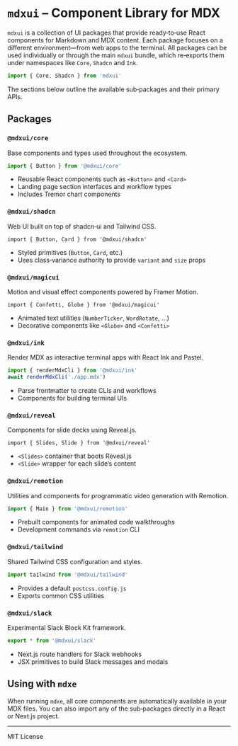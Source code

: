 # `mdxui` – Component Library for MDX

`mdxui` is a collection of UI packages that provide ready‑to‑use React components for Markdown and MDX content. Each package focuses on a different environment—from web apps to the terminal. All packages can be used individually or through the main `mdxui` bundle, which re‑exports them under namespaces like `Core`, `Shadcn` and `Ink`.

```ts
import { Core, Shadcn } from 'mdxui'
```

The sections below outline the available sub‑packages and their primary APIs.

## Packages

### `@mdxui/core`

Base components and types used throughout the ecosystem.

```ts
import { Button } from '@mdxui/core'
```

- Reusable React components such as `<Button>` and `<Card>`
- Landing page section interfaces and workflow types
- Includes Tremor chart components

### `@mdxui/shadcn`

Web UI built on top of shadcn‑ui and Tailwind CSS.

```tsx
import { Button, Card } from '@mdxui/shadcn'
```

- Styled primitives (`Button`, `Card`, etc.)
- Uses class‑variance authority to provide `variant` and `size` props

### `@mdxui/magicui`

Motion and visual effect components powered by Framer Motion.

```tsx
import { Confetti, Globe } from '@mdxui/magicui'
```

- Animated text utilities (`NumberTicker`, `WordRotate`, …)
- Decorative components like `<Globe>` and `<Confetti>`

### `@mdxui/ink`

Render MDX as interactive terminal apps with React Ink and Pastel.

```ts
import { renderMdxCli } from '@mdxui/ink'
await renderMdxCli('./app.mdx')
```

- Parse frontmatter to create CLIs and workflows
- Components for building terminal UIs

### `@mdxui/reveal`

Components for slide decks using Reveal.js.

```tsx
import { Slides, Slide } from '@mdxui/reveal'
```

- `<Slides>` container that boots Reveal.js
- `<Slide>` wrapper for each slide’s content

### `@mdxui/remotion`

Utilities and components for programmatic video generation with Remotion.

```ts
import { Main } from '@mdxui/remotion'
```

- Prebuilt components for animated code walkthroughs
- Development commands via `remotion` CLI

### `@mdxui/tailwind`

Shared Tailwind CSS configuration and styles.

```ts
import tailwind from '@mdxui/tailwind'
```

- Provides a default `postcss.config.js`
- Exports common CSS utilities

### `@mdxui/slack`

Experimental Slack Block Kit framework.

```ts
export * from '@mdxui/slack'
```

- Next.js route handlers for Slack webhooks
- JSX primitives to build Slack messages and modals

## Using with `mdxe`

When running `mdxe`, all core components are automatically available in your MDX files. You can also import any of the sub‑packages directly in a React or Next.js project.

---

MIT License

